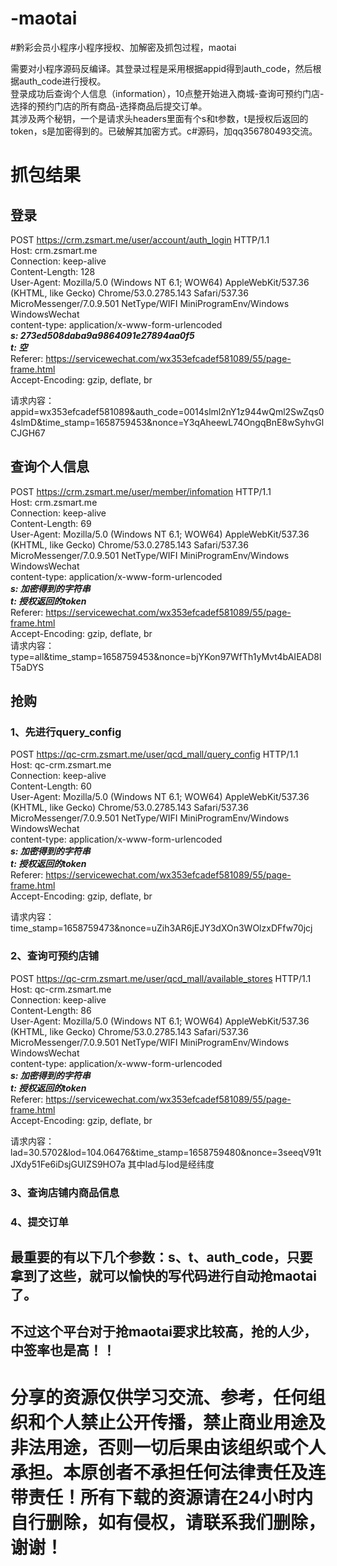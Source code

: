 # -maotai
#黔彩会员小程序小程序授权、加解密及抓包过程，maotai

需要对小程序源码反编译。其登录过程是采用根据appid得到auth_code，然后根据auth_code进行授权。  
登录成功后查询个人信息（information），10点整开始进入商城-查询可预约门店-选择的预约门店的所有商品-选择商品后提交订单。  
其涉及两个秘钥，一个是请求头headers里面有个s和t参数，t是授权后返回的token，s是加密得到的。已破解其加密方式。c#源码，加qq356780493交流。
# 抓包结果  
## 登录  
POST https://crm.zsmart.me/user/account/auth_login HTTP/1.1  
Host: crm.zsmart.me  
Connection: keep-alive  
Content-Length: 128  
User-Agent: Mozilla/5.0 (Windows NT 6.1; WOW64) AppleWebKit/537.36 (KHTML, like Gecko) Chrome/53.0.2785.143 Safari/537.36 MicroMessenger/7.0.9.501 NetType/WIFI MiniProgramEnv/Windows WindowsWechat  
content-type: application/x-www-form-urlencoded  
***s: 273ed508daba9a9864091e27894aa0f5***  
***t: 空***  
Referer: https://servicewechat.com/wx353efcadef581089/55/page-frame.html  
Accept-Encoding: gzip, deflate, br  

请求内容：appid=wx353efcadef581089&auth_code=0014slml2nY1z944wQml2SwZqs04slmD&time_stamp=1658759453&nonce=Y3qAheewL74OngqBnE8wSyhvGlCJGH67  
## 查询个人信息  
POST https://crm.zsmart.me/user/member/infomation HTTP/1.1  
Host: crm.zsmart.me  
Connection: keep-alive  
Content-Length: 69  
User-Agent: Mozilla/5.0 (Windows NT 6.1; WOW64) AppleWebKit/537.36 (KHTML, like Gecko) Chrome/53.0.2785.143 Safari/537.36 MicroMessenger/7.0.9.501 NetType/WIFI MiniProgramEnv/Windows WindowsWechat  
content-type: application/x-www-form-urlencoded  
***s: 加密得到的字符串***  
***t: 授权返回的token***  
Referer: https://servicewechat.com/wx353efcadef581089/55/page-frame.html  
Accept-Encoding: gzip, deflate, br  
请求内容：type=all&time_stamp=1658759453&nonce=bjYKon97WfTh1yMvt4bAIEAD8lT5aDYS
## 抢购  
### 1、先进行query_config  
POST https://qc-crm.zsmart.me/user/qcd_mall/query_config HTTP/1.1  
Host: qc-crm.zsmart.me  
Connection: keep-alive  
Content-Length: 60  
User-Agent: Mozilla/5.0 (Windows NT 6.1; WOW64) AppleWebKit/537.36 (KHTML, like Gecko) Chrome/53.0.2785.143 Safari/537.36 MicroMessenger/7.0.9.501 NetType/WIFI MiniProgramEnv/Windows WindowsWechat  
content-type: application/x-www-form-urlencoded  
***s: 加密得到的字符串***  
***t: 授权返回的token***  
Referer: https://servicewechat.com/wx353efcadef581089/55/page-frame.html  
Accept-Encoding: gzip, deflate, br  

请求内容：time_stamp=1658759473&nonce=uZih3AR6jEJY3dXOn3WOlzxDFfw70jcj  
### 2、查询可预约店铺  
POST https://qc-crm.zsmart.me/user/qcd_mall/available_stores HTTP/1.1  
Host: qc-crm.zsmart.me  
Connection: keep-alive  
Content-Length: 86  
User-Agent: Mozilla/5.0 (Windows NT 6.1; WOW64) AppleWebKit/537.36 (KHTML, like Gecko) Chrome/53.0.2785.143 Safari/537.36 MicroMessenger/7.0.9.501 NetType/WIFI MiniProgramEnv/Windows WindowsWechat  
content-type: application/x-www-form-urlencoded  
***s: 加密得到的字符串***  
***t: 授权返回的token***  
Referer: https://servicewechat.com/wx353efcadef581089/55/page-frame.html  
Accept-Encoding: gzip, deflate, br  

请求内容：lad=30.5702&lod=104.06476&time_stamp=1658759480&nonce=3seeqV91tJXdy51Fe6iDsjGUIZS9HO7a 
其中lad与lod是经纬度  
### 3、查询店铺内商品信息  
### 4、提交订单  
## 最重要的有以下几个参数：s、t、auth_code，只要拿到了这些，就可以愉快的写代码进行自动抢maotai了。  
## 不过这个平台对于抢maotai要求比较高，抢的人少，中签率也是高！！  
# 分享的资源仅供学习交流、参考，任何组织和个人禁止公开传播，禁止商业用途及非法用途，否则一切后果由该组织或个人承担。本原创者不承担任何法律责任及连带责任！所有下载的资源请在24小时内自行删除，如有侵权，请联系我们删除，谢谢！
